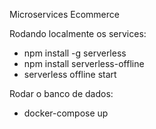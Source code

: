 Microservices Ecommerce

Rodando localmente os services:

- npm install -g serverless
- npm install serverless-offline
- serverless offline start



Rodar o banco de dados:

- docker-compose up